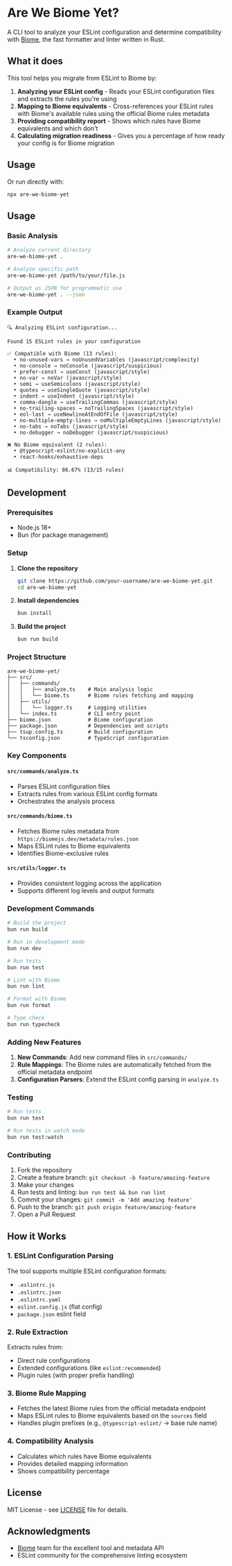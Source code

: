 # Are We Biome Yet?

A CLI tool to analyze your ESLint configuration and determine compatibility with [Biome](https://biomejs.dev/), the fast formatter and linter written in Rust.

## What it does

This tool helps you migrate from ESLint to Biome by:

1. **Analyzing your ESLint config** - Reads your ESLint configuration files and extracts the rules you're using
2. **Mapping to Biome equivalents** - Cross-references your ESLint rules with Biome's available rules using the official Biome rules metadata
3. **Providing compatibility report** - Shows which rules have Biome equivalents and which don't
4. **Calculating migration readiness** - Gives you a percentage of how ready your config is for Biome migration

## Usage

Or run directly with:

```bash
npx are-we-biome-yet
```

## Usage

### Basic Analysis

```bash
# Analyze current directory
are-we-biome-yet .

# Analyze specific path
are-we-biome-yet /path/to/your/file.js

# Output as JSON for programmatic use
are-we-biome-yet . --json
```

### Example Output

```
🔍 Analyzing ESLint configuration...

Found 15 ESLint rules in your configuration

✅ Compatible with Biome (13 rules):
  • no-unused-vars → noUnusedVariables (javascript/complexity)
  • no-console → noConsole (javascript/suspicious)
  • prefer-const → useConst (javascript/style)
  • no-var → noVar (javascript/style)
  • semi → useSemicolons (javascript/style)
  • quotes → useSingleQuote (javascript/style)
  • indent → useIndent (javascript/style)
  • comma-dangle → useTrailingCommas (javascript/style)
  • no-trailing-spaces → noTrailingSpaces (javascript/style)
  • eol-last → useNewlineAtEndOfFile (javascript/style)
  • no-multiple-empty-lines → noMultipleEmptyLines (javascript/style)
  • no-tabs → noTabs (javascript/style)
  • no-debugger → noDebugger (javascript/suspicious)

❌ No Biome equivalent (2 rules):
  • @typescript-eslint/no-explicit-any
  • react-hooks/exhaustive-deps

📊 Compatibility: 86.67% (13/15 rules)
```

## Development

### Prerequisites

- Node.js 18+
- Bun (for package management)

### Setup

1. **Clone the repository**

   ```bash
   git clone https://github.com/your-username/are-we-biome-yet.git
   cd are-we-biome-yet
   ```

2. **Install dependencies**

   ```bash
   bun install
   ```

3. **Build the project**
   ```bash
   bun run build
   ```

### Project Structure

```
are-we-biome-yet/
├── src/
│   ├── commands/
│   │   ├── analyze.ts    # Main analysis logic
│   │   └── biome.ts      # Biome rules fetching and mapping
│   ├── utils/
│   │   └── logger.ts     # Logging utilities
│   └── index.ts          # CLI entry point
├── biome.json            # Biome configuration
├── package.json          # Dependencies and scripts
├── tsup.config.ts        # Build configuration
└── tsconfig.json         # TypeScript configuration
```

### Key Components

#### `src/commands/analyze.ts`

- Parses ESLint configuration files
- Extracts rules from various ESLint config formats
- Orchestrates the analysis process

#### `src/commands/biome.ts`

- Fetches Biome rules metadata from `https://biomejs.dev/metadata/rules.json`
- Maps ESLint rules to Biome equivalents
- Identifies Biome-exclusive rules

#### `src/utils/logger.ts`

- Provides consistent logging across the application
- Supports different log levels and output formats

### Development Commands

```bash
# Build the project
bun run build

# Run in development mode
bun run dev

# Run tests
bun run test

# Lint with Biome
bun run lint

# Format with Biome
bun run format

# Type check
bun run typecheck
```

### Adding New Features

1. **New Commands**: Add new command files in `src/commands/`
2. **Rule Mappings**: The Biome rules are automatically fetched from the official metadata endpoint
3. **Configuration Parsers**: Extend the ESLint config parsing in `analyze.ts`

### Testing

```bash
# Run tests
bun run test

# Run tests in watch mode
bun run test:watch
```

### Contributing

1. Fork the repository
2. Create a feature branch: `git checkout -b feature/amazing-feature`
3. Make your changes
4. Run tests and linting: `bun run test && bun run lint`
5. Commit your changes: `git commit -m 'Add amazing feature'`
6. Push to the branch: `git push origin feature/amazing-feature`
7. Open a Pull Request

## How it Works

### 1. ESLint Configuration Parsing

The tool supports multiple ESLint configuration formats:

- `.eslintrc.js`
- `.eslintrc.json`
- `.eslintrc.yaml`
- `eslint.config.js` (flat config)
- `package.json` eslint field

### 2. Rule Extraction

Extracts rules from:

- Direct rule configurations
- Extended configurations (like `eslint:recommended`)
- Plugin rules (with proper prefix handling)

### 3. Biome Rule Mapping

- Fetches the latest Biome rules from the official metadata endpoint
- Maps ESLint rules to Biome equivalents based on the `sources` field
- Handles plugin prefixes (e.g., `@typescript-eslint/` → base rule name)

### 4. Compatibility Analysis

- Calculates which rules have Biome equivalents
- Provides detailed mapping information
- Shows compatibility percentage

## License

MIT License - see [LICENSE](LICENSE) file for details.

## Acknowledgments

- [Biome](https://biomejs.dev/) team for the excellent tool and metadata API
- ESLint community for the comprehensive linting ecosystem
